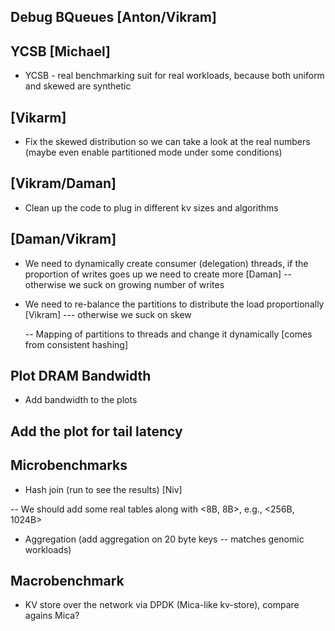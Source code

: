 
Debug BQueues [Anton/Vikram]
-----------------------------


YCSB [Michael]
--------------

 - YCSB - real benchmarking suit for real workloads, because both uniform and
   skewed are synthetic 

[Vikarm] 
---------

 - Fix the skewed distribution so we can take a look at the real numbers (maybe
   even enable partitioned mode under some conditions)

[Vikram/Daman] 
--------------

- Clean up the code to plug in different kv sizes and algorithms

[Daman/Vikram] 
--------------

- We need to dynamically create consumer (delegation) threads, if the
  proportion of writes goes up we need to create more [Daman] -- otherwise we
suck on growing number of writes

- We need to re-balance the partitions to distribute the load proportionally
  [Vikram] --- otherwise we suck on skew 

  -- Mapping of partitions to threads and change it dynamically [comes from
consistent hashing]

Plot DRAM Bandwidth
-------------------------

- Add bandwidth to the plots

Add the plot for tail latency
------------------------------


Microbenchmarks
--------------------

- Hash join (run to see the results) [Niv]

-- We should add some real tables along with <8B, 8B>, e.g., <256B, 1024B>

- Aggregation (add aggregation on 20 byte keys -- matches genomic workloads)

Macrobenchmark
-----------------

 - KV store over the network via DPDK (Mica-like kv-store), compare agains
   Mica?
